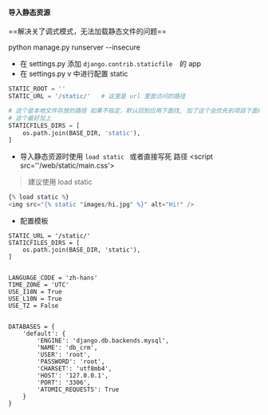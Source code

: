 #### 导入静态资源

==解决关了调式模式，无法加载静态文件的问题==

python manage.py runserver --insecure 

- 在 settings.py 添加 `django.contrib.staticfile  `的 app
- 在 settings.py v 中进行配置 static 

```python
STATIC_ROOT = ''
STATIC_URL = '/static/'   # 这里是 url 里面访问的路径

# 这个是本地文件存放的路径 如果不指定，默认回到应用下面找, 加了这个会优先到项目下面找
# 这个最好加上
STATICFILES_DIRS = [     
	os.path.join(BASE_DIR, 'static'),    
]
```

- 导入静态资源时使用 `load static ` 或者直接写死 路径 <script src=''/web/static/main.css'></script>

> 建议使用 load static

```python
{% load static %} 
<img src="{% static "images/hi.jpg" %}" alt="Hi!" /> 
```

- 配置模板

```
STATIC_URL = '/static/'
STATICFILES_DIRS = [
    os.path.join(BASE_DIR, 'static'),
]


LANGUAGE_CODE = 'zh-hans'
TIME_ZONE = 'UTC'
USE_I18N = True
USE_L10N = True
USE_TZ = False


DATABASES = {
    'default': {
        'ENGINE': 'django.db.backends.mysql',
        'NAME': 'db_crm',
        'USER': 'root',
        'PASSWORD': 'root',
        'CHARSET': 'utf8mb4',
        'HOST': '127.0.0.1',
        'PORT': '3306',
        'ATOMIC_REQUESTS': True
    }
}
```

